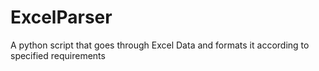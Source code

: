# ExcelParser
A python script that goes through Excel Data and formats it according to specified requirements

